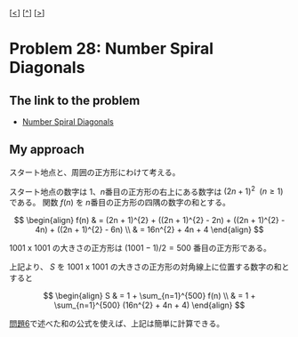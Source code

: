 \[[<](./p0027.md)] \[[^](../README_ja.md)] \[[>](./p0029.md)]

# Problem 28: Number Spiral Diagonals

## The link to the problem

- [Number Spiral Diagonals](https://projecteuler.net/problem=28)

## My approach

スタート地点と、周囲の正方形にわけて考える。

スタート地点の数字は 1、*n*番目の正方形の右上にある数字は $(2n + 1)^{2} \ \ (n \ge 1)$　である。
関数 $f(n)$ を *n*番目の正方形の四隅の数字の和とする。

$$
\begin{align}
f(n) & = (2n + 1)^{2} + ((2n + 1)^{2} - 2n) + ((2n + 1)^{2} - 4n) + ((2n + 1)^{2} - 6n) \\
     & = 16n^{2} + 4n + 4
\end{align}
$$

1001 x 1001 の大きさの正方形は $(1001 - 1) / 2 = 500$ 番目の正方形である。

上記より、 $S$ を 1001 x 1001 の大きさの正方形の対角線上に位置する数字の和とすると

$$
\begin{align}
S & = 1 + \sum_{n=1}^{500} f(n) \\
  & = 1 + \sum_{n=1}^{500} (16n^{2} + 4n + 4)
\end{align}
$$

[問題6](./p0006.md)で述べた和の公式を使えば、上記は簡単に計算できる。


